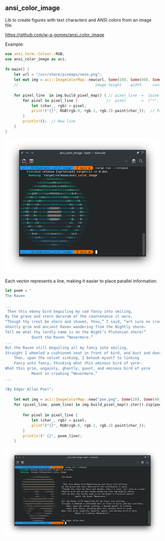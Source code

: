 ## ansi_color_image

Lib to create figures with text characters and ANSI colors from an image file.

https://github.com/w-a-gomes/ansi_color_image

Example:

```rust
use ansi_term::Colour::RGB;
use ansi_color_image as aci;

fn main() {
    let url = "/usr/share/pixmaps/neon.png";
    let mut img = aci::ImageColorMap::new(url, Some(20), Some(40), Some(20.0), Some(-15));
    //                                   image height    width     contrast    brightness

    for pixel_line  in img.build_pixel_map() { // pixel_line  =  [pixel, pixel, pixel]
        for pixel in pixel_line {             //  pixel       =  ("*", (255, 255, 255))   
            let (char_, rgb) = pixel;
            print!("{}", RGB(rgb.0, rgb.1, rgb.2).paint(char_));  // Print without newline 
        }
        println!();  // New line
    }
}
```
![Image](data/screenshot_01.png "screenshot")

Each vector represents a line, making it easier to place parallel information.

```rust
let poem = "
The Raven

...
 Then this ebony bird beguiling my sad fancy into smiling,
By the grave and stern decorum of the countenance it wore,
“Though thy crest be shorn and shaven, thou,” I said, “art sure no craven,
Ghastly grim and ancient Raven wandering from the Nightly shore—
Tell me what thy lordly name is on the Night’s Plutonian shore!”
            Quoth the Raven “Nevermore.”
...
But the Raven still beguiling all my fancy into smiling,
Straight I wheeled a cushioned seat in front of bird, and bust and door;
    Then, upon the velvet sinking, I betook myself to linking
    Fancy unto fancy, thinking what this ominous bird of yore—
What this grim, ungainly, ghastly, gaunt, and ominous bird of yore
            Meant in croaking “Nevermore.”
...

(By Edgar Allan Poe)";

    let mut img = aci::ImageColorMap::new("poe.png", Some(20), Some(40), None, None);
    for (pixel_line, poem_line) in img.build_pixel_map().iter().zip(poem.split("\n")) {

        for pixel in pixel_line {
            let (char_, rgb) = pixel;
            print!("{}", RGB(rgb.0, rgb.1, rgb.2).paint(char_));
        }
        println!(" {}", poem_line);
    }
```
![Image](data/screenshot_02.png "screenshot")
